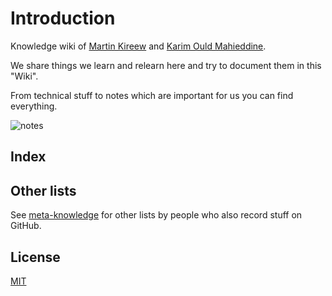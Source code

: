 # Introduction

Knowledge wiki of [Martin Kireew](https://github.com/makiri1993) and [Karim Ould Mahieddine](https://karimould.dev).

We share things we learn and relearn here and try to document them in this "Wiki".

From technical stuff to notes which are important for us you can find everything.

![notes](https://media.giphy.com/media/l2SpZkQ0XT1XtKus0/source.gif)

## Index


## Other lists

See [meta-knowledge](https://github.com/RichardLitt/meta-knowledge) for other lists by people who also record stuff on GitHub.

## License
[MIT](https://tldrlegal.com/license/mit-license)
